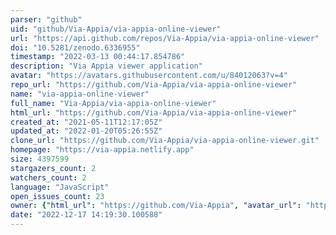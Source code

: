 ```yaml
---
parser: "github"
uid: "github/Via-Appia/via-appia-online-viewer"
url: "https://api.github.com/repos/Via-Appia/via-appia-online-viewer"
doi: "10.5281/zenodo.6336955"
timestamp: "2022-03-13 00:44:17.854786"
description: "Via Appia viewer application"
avatar: "https://avatars.githubusercontent.com/u/84012063?v=4"
repo_url: "https://github.com/Via-Appia/via-appia-online-viewer"
name: "via-appia-online-viewer"
full_name: "Via-Appia/via-appia-online-viewer"
html_url: "https://github.com/Via-Appia/via-appia-online-viewer"
created_at: "2021-05-11T12:17:05Z"
updated_at: "2022-01-20T05:26:55Z"
clone_url: "https://github.com/Via-Appia/via-appia-online-viewer.git"
homepage: "https://via-appia.netlify.app"
size: 4397599
stargazers_count: 2
watchers_count: 2
language: "JavaScript"
open_issues_count: 23
owner: {"html_url": "https://github.com/Via-Appia", "avatar_url": "https://avatars.githubusercontent.com/u/84012063?v=4", "login": "Via-Appia", "type": "Organization"}
date: "2022-12-17 14:19:30.100588"
---
```

